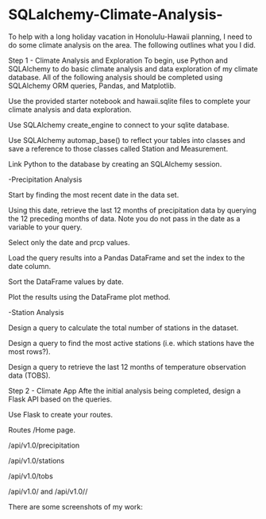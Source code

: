 # SQLalchemy-Climate-Analysis-

To help with a long holiday vacation in Honolulu-Hawaii planning, I need to do some climate analysis on the area. The following outlines what you I did.


Step 1 - Climate Analysis and Exploration
To begin, use Python and SQLAlchemy to do basic climate analysis and data exploration of my climate database. All of the following analysis should be completed using SQLAlchemy ORM queries, Pandas, and Matplotlib.

Use the provided starter notebook and hawaii.sqlite files to complete your climate analysis and data exploration.

Use SQLAlchemy create_engine to connect to your sqlite database.

Use SQLAlchemy automap_base() to reflect your tables into classes and save a reference to those classes called Station and Measurement.

Link Python to the database by creating an SQLAlchemy session.


-Precipitation Analysis

Start by finding the most recent date in the data set.

Using this date, retrieve the last 12 months of precipitation data by querying the 12 preceding months of data. Note you do not pass in the date as a variable to your query.

Select only the date and prcp values.

Load the query results into a Pandas DataFrame and set the index to the date column.

Sort the DataFrame values by date.

Plot the results using the DataFrame plot method.


-Station Analysis

Design a query to calculate the total number of stations in the dataset.

Design a query to find the most active stations (i.e. which stations have the most rows?).

Design a query to retrieve the last 12 months of temperature observation data (TOBS).


Step 2 - Climate App
Afte the initial analysis being completed, design a Flask API based on the queries. 

Use Flask to create your routes.

Routes /Home page.

/api/v1.0/precipitation

/api/v1.0/stations

/api/v1.0/tobs

/api/v1.0/<start> and /api/v1.0/<start>/<end>


There are some screenshots of my work:
